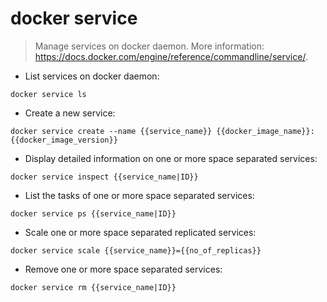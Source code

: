 # docker service

> Manage services on docker daemon.
> More information: <https://docs.docker.com/engine/reference/commandline/service/>.

- List services on docker daemon:

`docker service ls`

- Create a new service:

`docker service create --name {{service_name}} {{docker_image_name}}:{{docker_image_version}}`

- Display detailed information on one or more space separated services:

`docker service inspect {{service_name|ID}}`

- List the tasks of one or more space separated services:

`docker service ps {{service_name|ID}}`

- Scale one or more space separated replicated services:

`docker service scale {{service_name}}={{no_of_replicas}}`

- Remove one or more space separated services:

`docker service rm {{service_name|ID}}`
